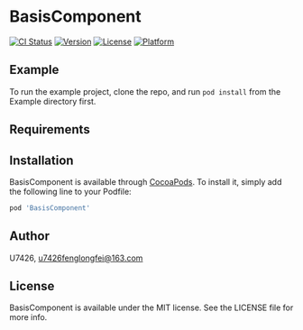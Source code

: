 # BasisComponent

[![CI Status](https://img.shields.io/travis/U7426/BasisComponent.svg?style=flat)](https://travis-ci.org/U7426/BasisComponent)
[![Version](https://img.shields.io/cocoapods/v/BasisComponent.svg?style=flat)](https://cocoapods.org/pods/BasisComponent)
[![License](https://img.shields.io/cocoapods/l/BasisComponent.svg?style=flat)](https://cocoapods.org/pods/BasisComponent)
[![Platform](https://img.shields.io/cocoapods/p/BasisComponent.svg?style=flat)](https://cocoapods.org/pods/BasisComponent)

## Example

To run the example project, clone the repo, and run `pod install` from the Example directory first.

## Requirements

## Installation

BasisComponent is available through [CocoaPods](https://cocoapods.org). To install
it, simply add the following line to your Podfile:

```ruby
pod 'BasisComponent'
```

## Author

U7426, u7426fenglongfei@163.com

## License

BasisComponent is available under the MIT license. See the LICENSE file for more info.

